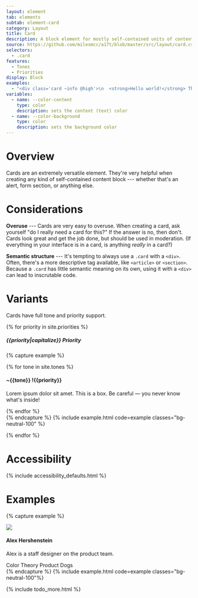 ```yaml
---
layout: element
tab: elements
subtab: element-card
category: Layout
title: Card
description: A block element for mostly self-contained units of content
source: https://github.com/milesmcc/a17t/blob/master/src/layout/card.css
selectors:
  - .card
features:
  - Tones
  - Priorities
display: Block
examples:
  - "<div class='card ~info @high'>\n  <strong>Hello world!</strong> This is what a card can look like.\n</div>"
variables:
  - name: --color-content
    type: color
    description: sets the content (text) color
  - name: --color-background
    type: color
    description: sets the background color
---
```


# Overview

Cards are an extremely versatile element. They're very helpful when creating any kind of self-contained content block --- whether that's an alert, form section, or anything else.

# Considerations

**Overuse** --- Cards are very easy to overuse. When creating a card, ask yourself "do I really need a card for this?" If the answer is no, then don't. Cards look great and get the job done, but should be used in moderation. (If everything in your interface is in a card, is anything _really_ in a card?)

**Semantic structure** --- It's tempting to always use a `.card` with a `<div>`. Often, there's a more descriptive tag available, like `<article>` or `<section>`. Because a `.card` has little semantic meaning on its own, using it with a `<div>` can lead to inscrutable code.

# Variants

Cards have full tone and priority support.

{% for priority in site.priorities %}

##### {{priority|capitalize}} Priority

{% capture example %}
<div class="md:grid grid-cols-2 gap-4">
  {% for tone in site.tones %}
  <section class="card ~{{tone}} !{{priority}} content">
      <h4>~{{tone}} !{{priority}}</h4>
      <p>Lorem ipsum dolor sit amet. This is a box. Be careful &mdash; you never know what's inside!</p>
  </section>
  {% endfor %}
</div>
{% endcapture %}
{% include example.html code=example classes="bg-neutral-100" %}

{% endfor %}

# Accessibility

{% include accessibility_defaults.html %}

# Examples

{% capture example %}
<div class="card ~neutral @low md:flex max-w-lg">
  <img class="rounded-full mx-auto h-20 w-20 md:mr-6 mb-6" src="{{ '/assets/profile_image.png' | relative_url }}">
  <div class="flex-grow text-center md:text-left mb-0">
    <h4 class="heading my-0">Alex Hershenstein</h4>
    <p class="mb-3 mt-2">Alex is a staff designer on the product team.</p>
    <div>
      <span class="chip ~info mb-1">Color Theory</span> <span class="chip ~info mb-1">Product</span> <span
        class="chip ~info mb-1">Dogs</span>
    </div>
  </div>
</div>
{% endcapture %}
{% include example.html code=example classes="bg-neutral-100"%}

{% include todo_more.html %}
